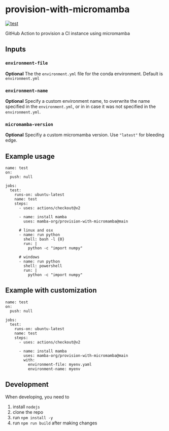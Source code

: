 # provision-with-micromamba
[![test](https://github.com/mamba-org/provision-with-micromamba/workflows/test/badge.svg)](https://github.com/mamba-org/provision-with-micromamba/actions?query=workflow%3Atest)

GitHub Action to provision a CI instance using micromamba

## Inputs

### `environment-file`

**Optional** The the `environment.yml` file for the conda environment. Default is `environment.yml`

### `environment-name`

**Optional** Specify a custom environment name, 
to overwrite the name specified in the `environment.yml`, 
or in in case it was not specified in the `environment.yml`.

### `micromamba-version`

**Optional** Specifiy a custom micromamba version. Use `"latest"` for bleeding edge.

## Example usage

```
name: test
on:
  push: null

jobs:
  test:
    runs-on: ubuntu-latest
    name: test
    steps:
      - uses: actions/checkout@v2

      - name: install mamba
        uses: mamba-org/provision-with-micromamba@main

      # linux and osx
      - name: run python
        shell: bash -l {0}
        run: |
          python -c "import numpy"
      
      # windows
      - name: run python
        shell: powershell
        run: |
          python -c "import numpy"
```

## Example with customization

```
name: test
on:
  push: null

jobs:
  test:
    runs-on: ubuntu-latest
    name: test
    steps:
      - uses: actions/checkout@v2

      - name: install mamba
        uses: mamba-org/provision-with-micromamba@main
        with:
          environment-file: myenv.yaml
          environment-name: myenv
```

## Development

When developing, you need to

1. install `nodejs`
2. clone the repo
3. run `npm install -y`
4. run `npm run build` after making changes

